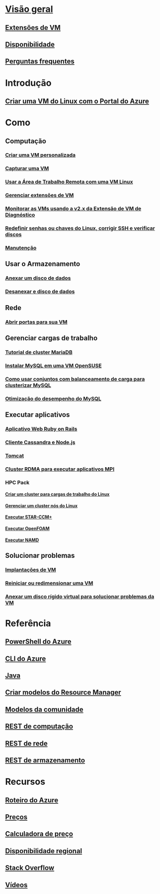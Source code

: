 # [Visão geral](../overview.md)
## [Extensões de VM](agents-and-extensions-classic.md)
## [Disponibilidade](configure-availability-classic.md)
## [Perguntas frequentes](faq-classic.md)

# Introdução
## [Criar uma VM do Linux com o Portal do Azure](createportal-classic.md)

# Como
## Computação
### [Criar uma VM personalizada](create-custom-classic.md)
### [Capturar uma VM](capture-image-classic.md)
### [Usar a Área de Trabalho Remota com uma VM Linux](remote-desktop-classic.md)
### [Gerenciar extensões de VM](manage-extensions-classic.md)
### [Monitorar as VMs usando a v2.x da Extensão de VM de Diagnóstico](diagnostic-extension-v2.md)
### [Redefinir senhas ou chaves do Linux, corrigir SSH e verificar discos](reset-access-classic.md)
### [Manutenção](planned-maintenance-schedule-classic.md)

## Usar o Armazenamento
### [Anexar um disco de dados](attach-disk-classic.md)
### [Desanexar e disco de dados](detach-disk-classic.md)

## Rede
### [Abrir portas para sua VM](setup-endpoints.md)

## Gerenciar cargas de trabalho
### [Tutorial de cluster MariaDB](mariadb-mysql-cluster.md)
### [Instalar MySQL em uma VM OpenSUSE](mysql-on-opensuse.md)
### [Como usar conjuntos com balanceamento de carga para clusterizar MySQL](mysql-cluster.md)
### [Otimização do desempenho do MySQL](optimize-mysql.md)

## Executar aplicativos
### [Aplicativo Web Ruby on Rails](ruby-rails-web-app.md)
### [Cliente Cassandra e Node.js](cassandra-nodejs.md)
### [Tomcat](setup-tomcat.md)
### [Cluster RDMA para executar aplicativos MPI](rdma-cluster.md)
### HPC Pack
#### [Criar um cluster para cargas de trabalho do Linux](hpcpack-cluster-powershell-script.md)
#### [Gerenciar um cluster nós do Linux](hpcpack-cluster.md)
#### [Executar STAR-CCM+](hpcpack-cluster-starccm.md)
#### [Executar OpenFOAM](hpcpack-cluster-openfoam.md)
#### [Executar NAMD](hpcpack-cluster-namd.md)

## Solucionar problemas
### [Implantações de VM](troubleshoot-deployment-new-vm.md)
### [Reiniciar ou redimensionar uma VM](restart-resize-error-troubleshooting.md)
### [Anexar um disco rígido virtual para solucionar problemas da VM](troubleshoot-recovery-disks-portal.md)

# Referência
## [PowerShell do Azure](/powershell/azure/overview)
## [CLI do Azure](/cli/azure/vm)
## [Java](/java/api)
## [Criar modelos do Resource Manager](../../../azure-resource-manager/resource-group-authoring-templates.md?toc=%2fazure%2fvirtual-machines%2flinux%2ftoc.json)
## [Modelos da comunidade](https://azure.microsoft.com/documentation/templates)
## [REST de computação](https://msdn.microsoft.com/library/jj157206.aspx)
## [REST de rede](https://msdn.microsoft.com/library/jj157182.aspx)
## [REST de armazenamento](https://msdn.microsoft.com/library/ee460790.aspx)


# Recursos
## [Roteiro do Azure](https://azure.microsoft.com/roadmap/?category=compute)
## [Preços](https://azure.microsoft.com/pricing/details/virtual-machines/#Linux)
## [Calculadora de preço](https://azure.microsoft.com/pricing/calculator/)
## [Disponibilidade regional](https://azure.microsoft.com/regions/services)
## [Stack Overflow](http://stackoverflow.com/questions/tagged/azure-virtual-machine)
## [Vídeos](https://azure.microsoft.com/documentation/videos/index/?services=virtual-machines)
